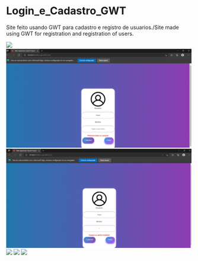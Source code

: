# Login_e_Cadastro_GWT
Site feito usando GWT para cadastro e registro de usuarios./Site made using GWT for registration and registration of users.

<img src="Login_Crud_GWT.gif" width="600">
<img src="tela0.png" width="500">
<img src="tela01.png" width="500">
<img src="tela1.png" width="500">
<img src="tela2.png" width="500">
<img src="tela3.png" width="500">
